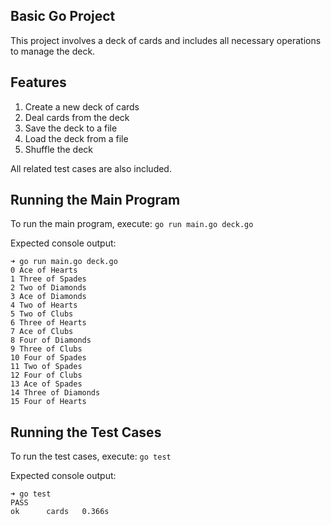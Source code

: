 ## Basic Go Project

This project involves a deck of cards and includes all necessary operations to manage the deck.

## Features
1. Create a new deck of cards
1. Deal cards from the deck
1. Save the deck to a file
1. Load the deck from a file
1. Shuffle the deck

All related test cases are also included.

## Running the Main Program
To run the main program, execute:
`go run main.go deck.go` 

Expected console output:
```
➜ go run main.go deck.go
0 Ace of Hearts
1 Three of Spades
2 Two of Diamonds
3 Ace of Diamonds
4 Two of Hearts
5 Two of Clubs
6 Three of Hearts
7 Ace of Clubs
8 Four of Diamonds
9 Three of Clubs
10 Four of Spades
11 Two of Spades
12 Four of Clubs
13 Ace of Spades
14 Three of Diamonds
15 Four of Hearts
```

## Running the Test Cases

To run the test cases, execute:
`go test`

Expected console output:
```
➜ go test               
PASS
ok      cards   0.366s
```

